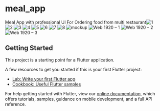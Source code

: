 # meal_app

Meal App with professional UI For Ordering food from multi restaurant![1](https://user-images.githubusercontent.com/108494480/209869417-f00182cc-61e5-4d4f-8dde-dddf76188c17.jpeg)
![2](https://user-images.githubusercontent.com/108494480/209869424-375e128c-b64f-4a21-b5f6-1bba8a989b59.jpeg)
![3](https://user-images.githubusercontent.com/108494480/209869428-b05c274a-682f-4814-bf2d-563e8611cf36.jpeg)
![4](https://user-images.githubusercontent.com/108494480/209869431-02b16f85-e95e-48e0-941e-3793b3880a6b.jpeg)
![5](https://user-images.githubusercontent.com/108494480/209869434-73a62697-13c2-4200-9383-e6fa5034ec81.jpeg)
![6](https://user-images.githubusercontent.com/108494480/209869437-59620952-e59c-4192-8625-adce4801321e.jpeg)
![7](https://user-images.githubusercontent.com/108494480/209869439-d2c63d63-ad3f-46f1-aa0f-c3a38e24a9c2.jpeg)
![8](https://user-images.githubusercontent.com/108494480/209869441-034b084c-0efe-4649-b90a-78869457f147.jpeg)
![mockup](https://user-images.githubusercontent.com/108494480/209869443-11293de9-9502-4bd8-8adc-ec8fb907e9bd.jpeg)
![Web 1920 – 1](https://user-images.githubusercontent.com/108494480/209869451-37a93772-636c-4232-8acd-a99338775d96.png)
![Web 1920 – 2](https://user-images.githubusercontent.com/108494480/209869460-7de627b0-c292-4b47-8b8b-dc75f4ea1a0d.png)
![Web 1920 – 3](https://user-images.githubusercontent.com/108494480/209869469-0feabc78-a036-440a-aaf1-1ae65c7fce66.png)


## Getting Started

This project is a starting point for a Flutter application.

A few resources to get you started if this is your first Flutter project:

- [Lab: Write your first Flutter app](https://flutter.dev/docs/get-started/codelab)
- [Cookbook: Useful Flutter samples](https://flutter.dev/docs/cookbook)

For help getting started with Flutter, view our
[online documentation](https://flutter.dev/docs), which offers tutorials,
samples, guidance on mobile development, and a full API reference.
